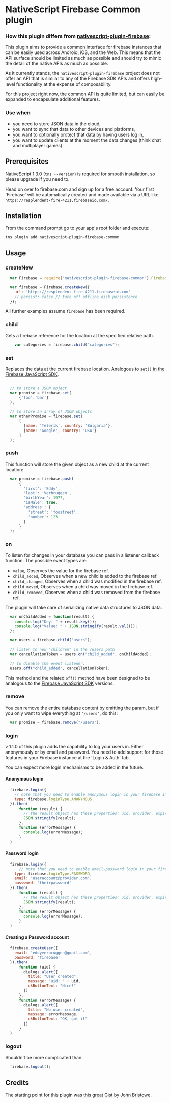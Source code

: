 # NativeScript Firebase Common plugin


### How this plugin differs from [nativescript-plugin-firebase](https://github.com/EddyVerbruggen/nativescript-plugin-firebase):

This plugin aims to provide a common interface for firebase instances that can be easily used across Android, iOS, and the Web.
This means that the API surface should be limited as much as possible and should try to mimic the
detail of the native APIs as much as possible.

As it currently stands, the `nativescript-plugin-firebase` project does not offer an API that is similar to any
of the Firebase SDK APIs and offers high-level functionality at the expense of composability.

For this project right now, the common API is quite limited, but can easily be expanded to encapsulate additional features.

### Use when
* you need to store JSON data in the cloud,
* you want to sync that data to other devices and platforms,
* you want to optionally protect that data by having users log in,
* you want to update clients at the moment the data changes (think chat and multiplayer games).

## Prerequisites
NativeScript 1.3.0 (`tns --version`) is required for smooth installation, so please upgrade if you need to.

Head on over to firebase.com and sign up for a free account.
Your first 'Firebase' will be automatically created and made available via a URL
like `https://resplendent-fire-4211.firebaseio.com/`.

## Installation
From the command prompt go to your app's root folder and execute:
```
tns plugin add nativescript-plugin-firebase-common
```

## Usage

### createNew
```js
  var Firebase = require("nativescript-plugin-firebase-common").Firebase;

  var firebase = Firebase.createNew({
    url: 'https://resplendent-fire-4211.firebaseio.com'
    // persist: false // turn off offline disk persistence
  });
```

All further examples assume `firebase` has been required.

### child
Gets a firebase reference for the location at the specified relative path.

```js
    var categories = firebase.child("categories");
```

### set
Replaces the data at the current firebase location. 
Analogous to [`set()` in the Firebase JavaScript SDK](https://www.firebase.com/docs/web/api/firebase/set.html).

```js

  // to store a JSON object
  var promise = firebase.set(
      {'foo':'bar'}
  );

  // to store an array of JSON objects
  var otherPromise = firebase.set(
      [
        {name: 'Telerik', country: 'Bulgaria'},
        {name: 'Google', country: 'USA'}
      ]
  );
```

### push
This function will store the given object as a new child at the current location:

```js
  var promise = firebase.push(
      {
        'first': 'Eddy',
        'last': 'Verbruggen',
        'birthYear': 1977,
        'isMale': true,
        'address': {
          'street': 'foostreet',
          'number': 123
        }
      }
  );
```

### on
To listen for changes in your database you can pass in a listener callback function.
The possible event types are:

- `value`, Observes the value for the firebase ref.
- `child_added`, Observes when a new child is added to the firebase ref.
- `child_changed`, Observes when a child was modified in the firebase ref.
- `child_moved`, Observes when a child was moved in the firebase ref.
- `child_removed`, Observes when a child was removed from the firebase ref.

The plugin will take care of serializing native data structures to JSON data.

```js
  var onChildAdded = function(result) {
    console.log("Key: " + result.key());
    console.log("Value: " + JSON.stringify(result.val()));
  };

  var users = firebase.child("users");

  // listen to new "children" in the /users path
  var cancellationToken = users.on("child_added", onChildAdded);
  
  // to disable the event listener:
  users.off("child_added", cancellationToken);
```

This method and the related `off()` method have been designed to be analogous to the [Firebase JavaScript SDK](https://www.firebase.com/docs/web/api/query/on.html) versions.

### remove
You can remove the entire database content by omitting the param,
but if you only want to wipe everything at `'/users'`, do this:

```js
  var promise = firebase.remove("/users");
```

### login
v 1.1.0 of this plugin adds the capability to log your users in. Either anonymously or by email and password.
You need to add support for those features in your Firebase instance at the 'Login & Auth' tab.

You can expect more login mechanisms to be added in the future.

#### Anonymous login
```js
  firebase.login({
    // note that you need to enable anonymous login in your firebase instance
    type: firebase.loginType.ANONYMOUS
  }).then(
      function (result) {
        // the result object has these properties: uid, provider, expiresAtUnixEpochSeconds, profileImageURL, token
        JSON.stringify(result);
      },
      function (errorMessage) {
        console.log(errorMessage);
      }
  )
```

#### Password login
```js
  firebase.login({
      // note that you need to enable email-password login in your firebase instance
    type: firebase.loginType.PASSWORD,
    email: 'useraccount@provider.com',
    password: 'theirpassword'
  }).then(
      function (result) {
        // the result object has these properties: uid, provider, expiresAtUnixEpochSeconds, profileImageURL, token
        JSON.stringify(result);
      },
      function (errorMessage) {
        console.log(errorMessage);
      }
  )
```

#### Creating a Password account
```js
  firebase.createUser({
    email: 'eddyverbruggen@gmail.com',
    password: 'firebase'
  }).then(
      function (uid) {
        dialogs.alert({
          title: "User created",
          message: "uid: " + uid,
          okButtonText: "Nice!"
        })
      },
      function (errorMessage) {
        dialogs.alert({
          title: "No user created",
          message: errorMessage,
          okButtonText: "OK, got it"
        })
      }
  )
```

### logout
Shouldn't be more complicated than:

```js
  firebase.logout();
```

## Credits
The starting point for this plugin was [this great Gist](https://gist.github.com/jbristowe/c89a7bcae7fc9a035ee7) by [John Bristowe](https://github.com/jbristowe).
